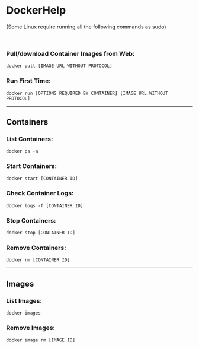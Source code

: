 # DockerHelp
(Some Linux require running all the following commands as sudo)

<br>

### Pull/download Container Images from Web:
```docker pull [IMAGE URL WITHOUT PROTOCOL]```

### Run First Time:
```docker run [OPTIONS REQUIRED BY CONTAINER] [IMAGE URL WITHOUT PROTOCOL]```
___
## Containers
### List Containers:
```docker ps -a```

### Start Containers:
```docker start [CONTAINER ID]```

### Check Container Logs:
```docker logs -f [CONTAINER ID]```

### Stop Containers:
```docker stop [CONTAINER ID]```

### Remove Containers:
```docker rm [CONTAINER ID]```
___
## Images
### List Images:
```docker images```

### Remove Images:
```docker image rm [IMAGE ID]```